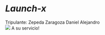 <h1><em> Launch-x</em></h1>
Tripulante: Zepeda Zaragoza Daniel Alejandro <br>
<img src="https://thumbs.gfycat.com/IllegalUnknownCranefly-size_restricted.gif">
A su servicio!
